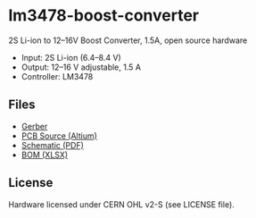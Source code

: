 # lm3478-boost-converter
2S Li-ion to 12–16V Boost Converter, 1.5A, open source hardware

- Input: 2S Li-ion (6.4–8.4 V)  
- Output: 12–16 V adjustable, 1.5 A  
- Controller: LM3478  

## Files
- [Gerber](gerber.zip)
- [PCB Source (Altium)](pcb.zip)
- [Schematic (PDF)](schematic.pdf)
- [BOM (XLSX)](bom.xlsx)

## License
Hardware licensed under CERN OHL v2-S (see LICENSE file).
